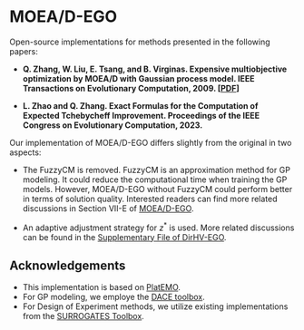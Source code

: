 # MOEA/D-EGO

Open-source implementations for methods presented in the following papers: 

* **Q. Zhang, W. Liu, E. Tsang, and B. Virginas. Expensive multiobjective optimization by MOEA/D with Gaussian process model. IEEE Transactions on Evolutionary Computation, 2009. [[PDF](https://ieeexplore.ieee.org/abstract/document/5353656)]** <br/>

* **L. Zhao and Q. Zhang. Exact Formulas  for the Computation of Expected  Tchebycheff Improvement. Proceedings of the IEEE Congress on Evolutionary  Computation, 2023.** <br/>


Our implementation of MOEA/D-EGO differs slightly from the original in two aspects:

* The FuzzyCM is removed. FuzzyCM is an approximation  method  for GP modeling. It could  reduce the computational time when training the GP models. However, MOEA/D-EGO without FuzzyCM could perform better  in terms of solution quality.  Interested readers can find more related discussions in Section VII-E of [MOEA/D-EGO](https://ieeexplore.ieee.org/abstract/document/5353656). 

* An adaptive adjustment strategy for $z^*$ is used. More related discussions can be found in the [Supplementary File of DirHV-EGO](https://ieeexplore.ieee.org/document/10093980). 

## Acknowledgements
* This implementation is based on [PlatEMO](https://github.com/BIMK/PlatEMO).
* For GP modeling, we employe the [DACE toolbox](https://www.omicron.dk/dace.html).
* For Design of Experiment methods, we utilize existing implementations from the [SURROGATES Toolbox](https://sites.google.com/site/felipeacviana/surrogates-toolbox).
